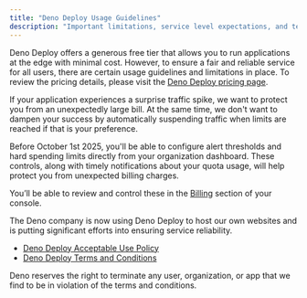 ```yaml
---
title: "Deno Deploy Usage Guidelines"
description: "Important limitations, service level expectations, and terms of use for Deno Deploy."
---
```


Deno Deploy offers a generous free tier that allows you to run applications at
the edge with minimal cost. However, to ensure a fair and reliable service for
all users, there are certain usage guidelines and limitations in place. To
review the pricing details, please visit the
[Deno Deploy pricing page](https://deno.com/deploy/pricing).

If your application experiences a surprise traffic spike, we want to protect you
from an unexpectedly large bill. At the same time, we don't want to dampen your
success by automatically suspending traffic when limits are reached if that is
your preference.

Before October 1st 2025, you'll be able to configure alert thresholds and hard
spending limits directly from your organization dashboard. These controls, along
with timely notifications about your quota usage, will help protect you from
unexpected billing charges.

You’ll be able to review and control these in the
[Billing](https://console.deno.com/go/billing) section of your console.

The Deno company is now using Deno Deploy to host our own websites and is
putting significant efforts into ensuring service reliability.

- [Deno Deploy Acceptable Use Policy](/deploy/acceptable_use_policy/)
- [Deno Deploy Terms and Conditions](/deploy/terms_and_conditions/)

Deno reserves the right to terminate any user, organization, or app that we find
to be in violation of the terms and conditions.
